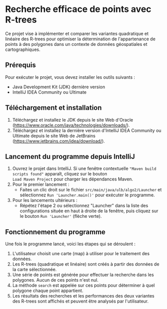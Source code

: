 # Recherche efficace de points avec R-trees

Ce projet vise à implémenter et comparer les variantes quadratique et linéaire des R-trees pour optimiser la détermination de l'appartenance de points à des polygones dans un contexte de données géospatiales et cartographiques.

## Prérequis
Pour exécuter le projet, vous devez installer les outils suivants :

- Java Development Kit (JDK) dernière version
- IntelliJ IDEA Community ou Ultimate

## Téléchargement et installation
1. Téléchargez et installez le JDK depuis le site Web d'Oracle (https://www.oracle.com/java/technologies/downloads/).
2. Téléchargez et installez la dernière version d'IntelliJ IDEA Community ou Ultimate depuis le site Web de JetBrains (https://www.jetbrains.com/idea/download/).

## Lancement du programme depuis IntelliJ
1. Ouvrez le projet dans IntelliJ. Si une fenêtre contextuelle ```"Maven build scripts found"``` apparaît, cliquez sur le bouton  
```Load Maven Project``` pour charger les dépendances Maven.
2. Pour le premier lancement :
    - Faites un clic droit sur le fichier ```src/main/java/ulb/algo2/Launcher``` et sélectionnez ```Run 'Launcher.main()'``` pour exécuter le programme.
3. Pour les lancements ultérieurs :
    - Répétez l'étape 2 ou sélectionnez "Launcher" dans la liste des configurations située en haut à droite de la fenêtre, puis cliquez sur le bouton ```Run 'Launcher'``` (flèche verte).

## Fonctionnement du programme
Une fois le programme lancé, voici les étapes qui se déroulent :

1. L'utilisateur choisit une carte (map) à utiliser pour le traitement des données.
2. Les R-trees (quadratique et linéaire) sont créés à partir des données de la carte sélectionnée.
3. Une série de points est générée pour effectuer la recherche dans les polygones. Aucun de ces points n'est nul.
4. La méthode `search` est appelée sur ces points pour déterminer à quel polygone chaque point appartient.
5. Les résultats des recherches et les performances des deux variantes des R-trees sont affichés et peuvent être analysés par l'utilisateur.
